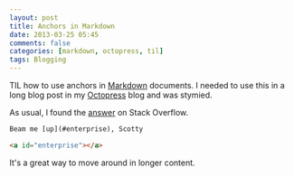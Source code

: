 ```yaml
---
layout: post
title: Anchors in Markdown
date: 2013-03-25 05:45
comments: false
categories: [markdown, octopress, til]
tags: Blogging
---
```

TIL how to use anchors in [Markdown](http://daringfireball.net/projects/markdown/) documents.  I needed to use this in a long blog post in my [Octopress](http://octopress.org) blog and was stymied.

As usual, I found the [answer](http://stackoverflow.com/questions/5319754/cross-reference-named-anchor-in-markdown/7335259#7335259) on Stack Overflow.

``` html
Beam me [up](#enterprise), Scotty

<a id="enterprise"></a>
```

It's a great way to move around in longer content.